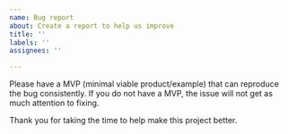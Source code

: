 ```yaml
---
name: Bug report
about: Create a report to help us improve
title: ''
labels: ''
assignees: ''

---
```


Please have a MVP (minimal viable product/example) that can reproduce the bug consistently. If you do not have a MVP, the issue will not get as much attention to fixing.

Thank you for taking the time to help make this project better.
